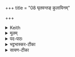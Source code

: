 +++
title = "08 घृतवन्तङ् कुलायिनम्"

+++


<details><summary>Keith</summary>

May the bundle bestow increase of wealth,  
Rich in ghee, rich in houses,  
A thousandfold, strong.
</details>

<details><summary>मूलम्</summary>

घृ॒तव॑न्तङ् कुला॒यिनं॑   
रा॒यस्पोषꣳ॑ सह॒स्रिणं॑   
वे॒दो द॑दातु वा॒जिन᳚म् ॥
</details>

<details><summary>पद-पाठः</summary>

घृ॒तव॑न्त॒मिति॑ घृ॒त-व॒न्त॒म् । कु॒ला॒यिन᳚म् । रा॒यः । पोष᳚म् । स॒ह॒स्रिण᳚म् । वे॒दः । द॒दा॒तु॒ । वा॒जिन᳚म् ॥   
</details>

<details><summary>भट्टभास्कर-टीका</summary>

अधुना परोक्षम् उच्यते -  
**घृतवन्तम् आज्यवन्तं कुलायिनं** नीडवन्तं गृहवन्तं सहस्रिणं सहस्रवन्तं भूयिष्ठवन्तं पुत्रपश्वादिभिः, **वाजिनम्** अन्नवन्तं रायस्पोषं क्षेत्रपश्वादेर्धनस्य पुष्टिमस्मभ्यं वेदो ददातु रायस्पोषं धनवृद्धिं वाजिनमन्नं च ददातु ॥

इति षष्ठे चतुर्थोनुवाकः ॥
</details>

<details><summary>सायण-टीका</summary>

किंच वेदो भवान्मह्यं रायस्पोषं धनं पुष्टिं ददाति। कीदृशं रायस्पोषं, घृतवन्तं घृतादिभोजनसाधनसमृद्धम्। कुलायिनं निवासहेतुबहुगृहोपेतम्। सहस्रिणं सहस्रलक्षादिसंख्योपेतम्। वाजिनं भोज्यान्नसमृद्धम्।
</details>

